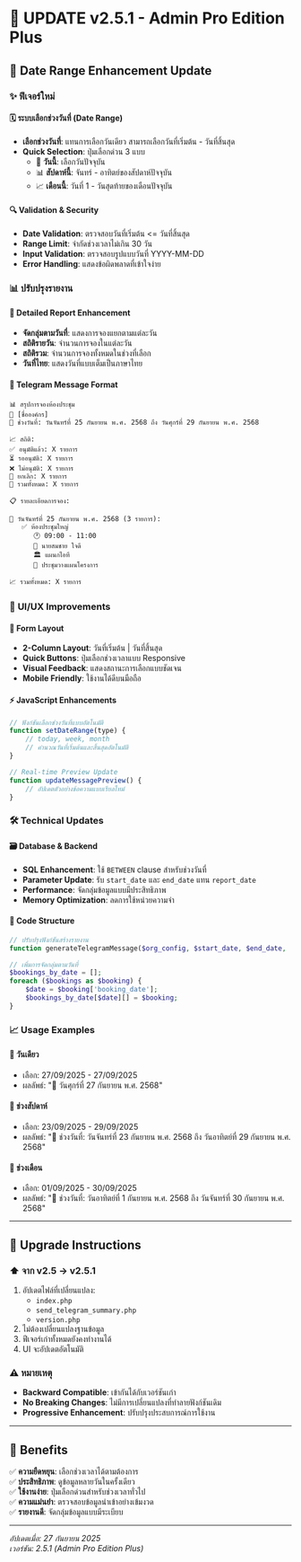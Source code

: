 # 🔄 UPDATE v2.5.1 - Admin Pro Edition Plus

## 📅 **Date Range Enhancement Update**

### ✨ **ฟีเจอร์ใหม่**

#### 🗓️ **ระบบเลือกช่วงวันที่ (Date Range)**
- **เลือกช่วงวันที่**: แทนการเลือกวันเดียว สามารถเลือกวันที่เริ่มต้น - วันที่สิ้นสุด
- **Quick Selection**: ปุ่มเลือกด่วน 3 แบบ
  - 📅 **วันนี้**: เลือกวันปัจจุบัน
  - 📊 **สัปดาห์นี้**: จันทร์ - อาทิตย์ของสัปดาห์ปัจจุบัน  
  - 📈 **เดือนนี้**: วันที่ 1 - วันสุดท้ายของเดือนปัจจุบัน

#### 🔍 **Validation & Security**
- **Date Validation**: ตรวจสอบวันที่เริ่มต้น <= วันที่สิ้นสุด
- **Range Limit**: จำกัดช่วงเวลาไม่เกิน 30 วัน
- **Input Validation**: ตรวจสอบรูปแบบวันที่ YYYY-MM-DD
- **Error Handling**: แสดงข้อผิดพลาดที่เข้าใจง่าย

### 📊 **ปรับปรุงรายงาน**

#### 📝 **Detailed Report Enhancement**
- **จัดกลุ่มตามวันที่**: แสดงการจองแยกตามแต่ละวัน
- **สถิติรายวัน**: จำนวนการจองในแต่ละวัน
- **สถิติรวม**: จำนวนการจองทั้งหมดในช่วงที่เลือก
- **วันที่ไทย**: แสดงวันที่แบบเต็มเป็นภาษาไทย

#### 💬 **Telegram Message Format**
```
📊 สรุปการจองห้องประชุม
🏢 [ชื่อองค์กร]
📅 ช่วงวันที่: วันจันทร์ที่ 25 กันยายน พ.ศ. 2568 ถึง วันศุกร์ที่ 29 กันยายน พ.ศ. 2568

📈 สถิติ:
✅ อนุมัติแล้ว: X รายการ
⏳ รออนุมัติ: X รายการ
❌ ไม่อนุมัติ: X รายการ
🚫 ยกเลิก: X รายการ
🔢 รวมทั้งหมด: X รายการ

📋 รายละเอียดการจอง:

📅 วันจันทร์ที่ 25 กันยายน พ.ศ. 2568 (3 รายการ):
   ✅ ห้องประชุมใหญ่
      🕐 09:00 - 11:00
      👤 นายสมชาย ใจดี
      🏛️ แผนกไอที
      📝 ประชุมวางแผนโครงการ

📈 รวมทั้งหมด: X รายการ
```

### 🎨 **UI/UX Improvements**

#### 📱 **Form Layout**
- **2-Column Layout**: วันที่เริ่มต้น | วันที่สิ้นสุด
- **Quick Buttons**: ปุ่มเลือกช่วงเวลาแบบ Responsive
- **Visual Feedback**: แสดงสถานะการเลือกแบบชัดเจน
- **Mobile Friendly**: ใช้งานได้ดีบนมือถือ

#### ⚡ **JavaScript Enhancements**
```javascript
// ฟังก์ชันเลือกช่วงวันที่แบบอัตโนมัติ
function setDateRange(type) {
    // today, week, month
    // คำนวณวันที่เริ่มต้นและสิ้นสุดอัตโนมัติ
}

// Real-time Preview Update
function updateMessagePreview() {
    // อัปเดตตัวอย่างข้อความแบบเรียลไทม์
}
```

### 🛠️ **Technical Updates**

#### 🗃️ **Database & Backend**
- **SQL Enhancement**: ใช้ `BETWEEN` clause สำหรับช่วงวันที่
- **Parameter Update**: รับ `start_date` และ `end_date` แทน `report_date`
- **Performance**: จัดกลุ่มข้อมูลแบบมีประสิทธิภาพ
- **Memory Optimization**: ลดการใช้หน่วยความจำ

#### 📝 **Code Structure**
```php
// ปรับปรุงฟังก์ชันสร้างรายงาน
function generateTelegramMessage($org_config, $start_date, $end_date, ...)

// เพิ่มการจัดกลุ่มตามวันที่
$bookings_by_date = [];
foreach ($bookings as $booking) {
    $date = $booking['booking_date'];
    $bookings_by_date[$date][] = $booking;
}
```

### 📈 **Usage Examples**

#### 🔸 **วันเดียว**
- เลือก: 27/09/2025 - 27/09/2025
- ผลลัพธ์: "📅 วันศุกร์ที่ 27 กันยายน พ.ศ. 2568"

#### 🔸 **ช่วงสัปดาห์**  
- เลือก: 23/09/2025 - 29/09/2025
- ผลลัพธ์: "📅 ช่วงวันที่: วันจันทร์ที่ 23 กันยายน พ.ศ. 2568 ถึง วันอาทิตย์ที่ 29 กันยายน พ.ศ. 2568"

#### 🔸 **ช่วงเดือน**
- เลือก: 01/09/2025 - 30/09/2025  
- ผลลัพธ์: "📅 ช่วงวันที่: วันอาทิตย์ที่ 1 กันยายน พ.ศ. 2568 ถึง วันจันทร์ที่ 30 กันยายน พ.ศ. 2568"

---

## 🔄 **Upgrade Instructions**

### ⬆️ **จาก v2.5 → v2.5.1**
1. อัปเดตไฟล์ที่เปลี่ยนแปลง:
   - `index.php` 
   - `send_telegram_summary.php`
   - `version.php`
2. ไม่ต้องเปลี่ยนแปลงฐานข้อมูล
3. ฟีเจอร์เก่าทั้งหมดยังคงทำงานได้
4. UI จะอัปเดตอัตโนมัติ

### ⚠️ **หมายเหตุ**
- **Backward Compatible**: เข้ากันได้กับเวอร์ชันเก่า
- **No Breaking Changes**: ไม่มีการเปลี่ยนแปลงที่ทำลายฟังก์ชันเดิม
- **Progressive Enhancement**: ปรับปรุงประสบการณ์การใช้งาน

---

## 🎯 **Benefits**

✅ **ความยืดหยุน**: เลือกช่วงเวลาได้ตามต้องการ  
✅ **ประสิทธิภาพ**: ดูข้อมูลหลายวันในครั้งเดียว  
✅ **ใช้งานง่าย**: ปุ่มเลือกด่วนสำหรับช่วงเวลาทั่วไป  
✅ **ความแม่นยำ**: ตรวจสอบข้อมูลนำเข้าอย่างเข้มงวด  
✅ **รายงานดี**: จัดกลุ่มข้อมูลแบบมีระเบียบ  

---

*อัปเดตเมื่อ: 27 กันยายน 2025*  
*เวอร์ชัน: 2.5.1 (Admin Pro Edition Plus)*